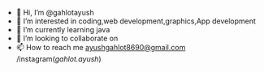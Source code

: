 - 👋 Hi, I’m @gahlotayush
- 👀 I’m interested in coding,web development,graphics,App development 
- 🌱 I’m currently learning java
- 💞️ I’m looking to collaborate on 
- 📫 How to reach me ayushgahlot8690@gmail.com /instagram(_gahlot.ayush_)

<!---
gahlotayush/gahlotayush is a ✨ special ✨ repository because its `README.md` (this file) appears on your GitHub profile.
You can click the Preview link to take a look at your changes.
--->
